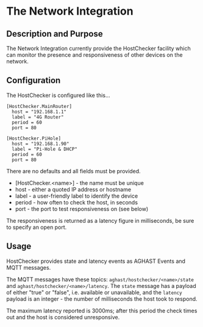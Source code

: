 # The Network Integration
## Description and Purpose
The Network Integration currently provide the HostChecker facility which can monitor the presence and responsiveness of 
other devices on the network.

## Configuration
The HostChecker is configured like this...
```
[HostChecker.MainRouter]
  host = "192.168.1.1"
  label = "4G Router"
  period = 60
  port = 80

[HostChecker.PiHole]
  host = "192.168.1.90"
  label = "Pi-Hole & DHCP"
  period = 60
  port = 80
  ```
There are no defaults and all fields must be provided.
 * [HostChecker.\<name\>] - the name must be unique
 * host - either a quoted IP address or hostname
 * label - a user-friendly label to identify the device
 * period - how often to check the host, in seconds
 * port - the port to test responsiveness on (see below)

The responsiveness is returned as a latency figure in milliseconds, be sure to specify an open port.

## Usage
HostChecker provides state and latency events as AGHAST Events and MQTT messages.

The MQTT messages have these topics: `aghast/hostchecker/<name>/state` and `aghast/hostchecker/<name>/latency`.
The `state` message has a payload of either "true" or "false", i.e. available or unavailable, and the `latency` payload is 
an integer - the number of milliseconds the host took to respond. 

The maximum latency reported is 3000ms; after this period the check times out and the host is considered unresponsive.

